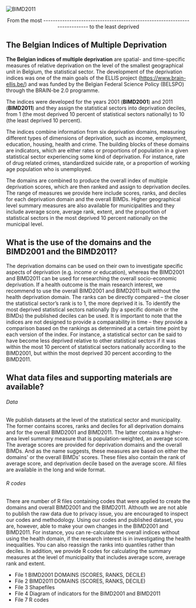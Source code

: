 
![BIMD2011](https://user-images.githubusercontent.com/104343943/198562800-803a0298-951f-48ca-bacc-aada780d2164.jpg)
                            <div align="center">
  From the most --------------------------------------------------------------------------- to the least deprived
</div>




## The Belgian Indices of Multiple Deprivation

**The Belgian indices of multiple deprivation** are spatial- and time-specific measures of relative deprivation on the level of the smallest geographical unit in Belgium, the statistical sector. The development of the deprivation indices was one of the main goals of the ELLIS project (https://www.brain-ellis.be/) and was funded by the Belgian Federal Science Policy (BELSPO) through the BRAIN-be 2.0 programme. 

The indices were developed for the years 2001 (**BIMD2001**) and 2011 (**BIMD2011**) and they assign the statistical sectors into deprivation deciles, from 1 (the most deprived 10 percent of statistical sectors nationally) to 10 (the least deprived 10 percent). 

The indices combine information from six deprivation domains, measuring different types of dimensions of deprivation, such as income, employment, education, housing, health and crime. The building blocks of these domains are indicators, which are either rates or proportions of population in a given statistical sector experiencing some kind of deprivation. For instance, rate of drug related crimes, standardized suicide rate, or a proportion of working age population who is unemployed.  

The domains are combined to produce the overall index of multiple deprivation scores, which are then ranked and assign to deprivation deciles. The range of measures we provide here include scores, ranks, and deciles for each deprivation domain and the overall BIMDs. Higher geographical level summary measures are also available for municipalities and they include average score, average rank, extent, and the proportion of statistical sectors in the most deprived 10 percent nationally on the municipal level. 

## What is the use of the domains and the BIMD2001 and the BIMD2011?
The deprivation domains can be used on their own to investigate specific aspects of deprivation (e.g. income or education), whereas the BIMD2001 and BIMD2011 can be used for researching the overall socio-economic deprivation. If a health outcome is the main research interest, we recommend to use the overall BIMD2001 and BIMD2011 built without the health deprivation domain. 
The ranks can be directly compared – the closer the statistical sector’s rank is to 1, the more deprived it is. To identify the most deprived statistical sectors nationally (by a specific domain or the BIMDs) the published deciles can be used. It is important to note that the indices are not designed to provide a comparability in time – they provide a comparison based on the rankings as determined at a certain time point by each version of the index. For instance, a statistical sector can be said to have become less deprived relative to other statistical sectors if it was within the most 10 percent of statistical sectors nationally according to the BIMD2001, but within the most deprived 30 percent according to the BIMD2011.  

## What data files and supporting materials are available? 
###### Data 
We publish datasets at the level of the statistical sector and municipality. The former contains scores, ranks and deciles for all deprivation domains and for the overall BIMD2001 and BIMD2011. The latter contains a higher-area level summary measure that is population-weighted, an average score. The average scores are provided for deprivation domains and the overall BIMDs. And as the name suggests, these measures are based on either the domains' or the overall BIMDs' scores. These files also contain the rank of average score, and deprivation decile based on the average score. All files are available in the long and wide format. 


###### R codes
There are number of R files containing codes that were applied to create the domains and overall BIMD2001 and the BIMD2011. Althouth we are not able to publish the raw data due to privacy issue, you are encouraged to inspect our codes and methodology. Using our codes and published dataset, you are, however, able to make your own changes in the BIMD2001 and BIMD2011. For instance, you can re-calculate the overall indices without using the health domain, if the research interest is in investigating the health inequalities. You can also reassign the ranks into quantiles rather than deciles. In addition, we provide R codes for calculating the summary measures at the level of municipality that includes average score, average rank and extent. 

- File 1 BIMD2001 DOMAINS (SCORES, RANKS, DECILE)
- File 2 BIMD2011 DOMAINS (SCORES, RANKS, DECILE)
- File 3 Shapefiles  
- File 4 Diagram of indicators for the BIMD2001 and BIMD2011
- File 7 R codes 
